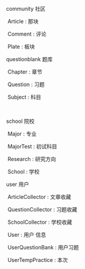 community	社区

​		Article		:	那块

​		Comment	:	评论

​		Plate		:	板块

questionblank	题库

​		Chapter		:	章节

​		Question	:	习题

​		Subject		:	科目

​		

school	院校

​		Major		:	专业

​		MajorTest	:	初试科目

​		Research	:	研究方向

​		School		:	学校

user	用户

​		ArticleCollector		:	文章收藏

​		QuestionCollector	: 	习题收藏

​		SchoolCollector		: 	学校收藏

​		User				:	用户 信息

​		UserQuestionBank	:	用户习题

​		UserTempPractice	:	本次